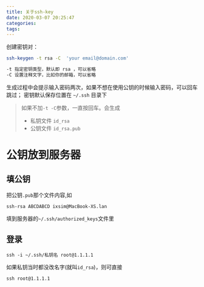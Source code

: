 ```yaml
---
title: 关于ssh-key
date: 2020-03-07 20:25:47
categories:
tags:
---
```


<!---more--->

创建密钥对：

```bash
ssh-keygen -t rsa -C  'your email@domain.com'

-t 指定密钥类型，默认即 rsa ，可以省略
-C 设置注释文字，比如你的邮箱，可以省略
```

生成过程中会提示输入密码两次，如果不想在使用公钥的时候输入密码，可以回车跳过；
密钥默认保存位置在 `~/.ssh` 目录下

> 如果不加`-t -C`参数，一直按回车。会生成
>
> -   私钥文件 `id_rsa` 
> -   公钥文件 `id_rsa.pub`

# 公钥放到服务器

## 填公钥

把公钥`.pub`那个文件内容,如

```
ssh-rsa ABCDABCD ixsim@MacBook-XS.lan
```

填到服务器的`~/.ssh/authorized_keys`文件里

## 登录

`ssh -i ~/.ssh/私钥名 root@1.1.1.1`

如果私钥当时都没改名字(就叫`id_rsa`)，则可直接

`ssh root@1.1.1.1`




